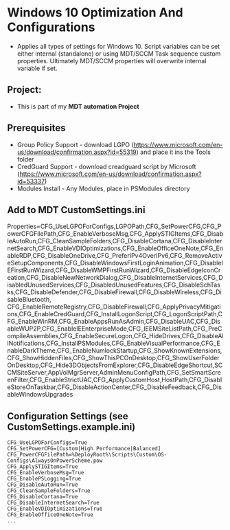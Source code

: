 # Windows 10 Optimization And Configurations
 - Applies all types of settings for Windows 10. Script variables can be set either internal (standalone) or using MDT/SCCM Task sequence custom properties. Ultimately MDT/SCCM properties will overwrite internal variable if set. 

## Project: 
 - This is part of my <b>MDT automation Project</b>
 
## Prerequisites
 - Group Policy Support - download LGPO (https://www.microsoft.com/en-us/download/confirmation.aspx?id=55319) and place it ins the Tools folder
 - CredGuard Support - download creadguard script by Microsoft (https://www.microsoft.com/en-us/download/confirmation.aspx?id=53337)
 - Modules Install - Any Modules, place in PSModules directory
 
## Add to MDT CustomSettings.ini   
Properties=CFG_UseLGPOForConfigs,LGPOPath,CFG_SetPowerCFG,CFG_PowerCFGFilePath,CFG_EnableVerboseMsg,CFG_ApplySTIGItems,CFG_DisableAutoRun,CFG_CleanSampleFolders,CFG_DisableCortana,CFG_DisableInternetSearch,CFG_EnableVDIOptimizations,CFG_EnableOfficeOneNote,CFG_EnableRDP,CFG_DisableOneDrive,CFG_PreferIPv4OverIPv6,CFG_RemoveActiveSetupComponents,CFG_DisableWindowsFirstLoginAnimation,CFG_DisableIEFirstRunWizard,CFG_DisableWMPFirstRunWizard,CFG_DisableEdgeIconCreation,CFG_DisableNewNetworkDialog,CFG_DisableInternetServices,CFG_DisabledUnusedServices,CFG_DisabledUnusedFeatures,CFG_DisableSchTasks,CFG_DisableDefender,CFG_DisableFirewall,CFG_DisableWireless,CFG_DisableBluetooth,
CFG_EnableRemoteRegistry,CFG_DisableFirewall,CFG_ApplyPrivacyMitigations,CFG_EnableCredGuard,CFG_InstallLogonScript,CFG_LogonScriptPath,CFG_EnableWinRM,CFG_EnableAppsRunAsAdmin,CFG_DisableUAC,CFG_DisableWUP2P,CFG_EnableIEEnterpriseMode,CFG_IEEMSiteListPath,CFG_PreCompileAssemblies,CFG_EnableSecureLogon,CFG_HideDrives,CFG_DisableAllNotifications,CFG_InstallPSModules,CFG_EnableVisualPerformance,CFG_EnableDarkTheme,CFG_EnableNumlockStartup,CFG_ShowKnownExtensions,CFG_ShowHiddenFiles,CFG_ShowThisPCOnDesktop,CFG_ShowUserFolderOnDesktop,CFG_Hide3DObjectsFromExplorer,CFG_DisableEdgeShortcut,SCCMSiteServer,AppVolMgrServer,AdminMenuConfigPath,CFG_SetSmartScreenFilter,CFG_EnableStrictUAC,CFG_ApplyCustomHost,HostPath,CFG_DisableStoreOnTaskbar,CFG_DisableActionCenter,CFG_DisableFeedback,CFG_DisableWindowsUpgrades


## Configuration Settings (see CustomSettings.example.ini)
    CFG_UseLGPOForConfigs=True
    CFG_SetPowerCFG=[Custom|High Performance|Balanced]
    CFG_PowerCFGFilePath=%DeployRoot%\Scripts\Custom\OS-Configs\AlwaysOnPowerScheme.pow
    CFG_ApplySTIGItems=True
    CFG_EnableVerboseMsg=True
    CFG_EnablePSLogging=True
    CFG_DisableAutoRun=True
    CFG_CleanSampleFolders=True
    CFG_DisableCortana=True
    CFG_DisableInternetSearch=True
    CFG_EnableVDIOptimizations=True
    CFG_EnableOfficeOneNote=True
    ...




